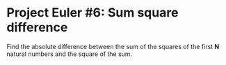 # Project Euler #6: Sum square difference

Find the absolute difference between the sum of the squares of the first **N** natural numbers and the square of the sum.